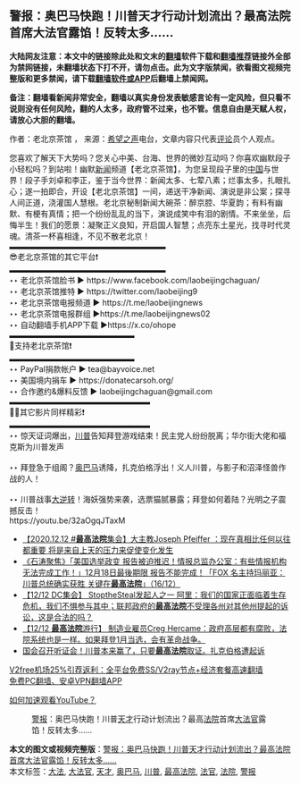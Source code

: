  <h2>警报：奥巴马快跑！川普天才行动计划流出？最高法院首席大法官露馅！反转太多……</h2> <p class="notice"><b>大陆网友注意：本文中的链接除此处和文末的<a href="https://github.com/bannedbook/fanqiang" >翻墙</a>软件下载和<a href="https://github.com/killgcd/justmysocks/blob/master/README.md">翻墙推荐</a>链接外全部为禁网链接，未翻墙状态下打不开，请勿点击。此为文字版禁闻，欲看图文视频完整版和更多禁闻，请下载<a href="https://github.com/bannedbook/fanqiang">翻墙软件或APP</a>后翻墙上禁闻网。</p><p>备注：翻墙看新闻非常安全，翻墙以真实身份发表敏感言论有一定风险，但只看不说则没有任何风险，翻的人太多，政府管不过来，也不管。信息自由是天赋人权，请放心大胆的翻墙。</b></p>  <div class="entry"> <p>作者：老北京茶馆 ， 来源：<span class='wp_keywordlink_affiliate'><a href="https://www.soundofhope.org" title="希望之声" target="_blank">希望之声</a></span>电台，文章内容只代表<span class='wp_keywordlink_affiliate'><a href="https://www.bannedbook.org/bnews/comments/" title="新闻评论" target="_blank">评论</a></span>员个人观点。</p> <figure></figure> <p>您喜欢了解天下大势吗？您关心中美、台海、世界的微妙互动吗？你喜欢幽默段子小轻松吗？到站啦！幽默<span class='wp_keywordlink_affiliate'><a href="https://www.bannedbook.org/" title="新闻">新闻</a></span>频道【老北京茶馆】，为您呈现段子里的<span class='wp_keywordlink_affiliate'><a href="https://www.bannedbook.org/" title="中国" target="_blank">中国</a></span>与世界！段子手刘卓和李正，鉴于当今世界：新闻太多、七荤八素；烂事太多，扎眼扎心；遂一拍即合，开设【老北京茶馆】一间，递送干净新闻、演说是非公案；探寻人间正道，浇灌国人慧根。老北京秘制新闻大碗茶：醉京腔、华夏韵；有料有幽默、有梗有真情；把一个纷纷乱乱的当下，演说成笑中有泪的剧情。不来坐坐，后悔半生！我们的愿景：凝聚正义良知，开启国人智慧；点亮东土星光，找寻时代灵魂。清茶一杯喜相逢，不见不散老北京！<br /> ▬▬▬▬▬▬▬▬▬▬▬▬▬▬▬▬▬▬▬▬<br /> 😎老北京茶馆的其它平台❗️<br /> ▬▬▬▬▬▬▬▬▬▬▬▬▬▬▬▬▬▬▬▬<br />  ‣‣ 老北京茶馆脸书  ► https://www.facebook.com/laobeijingchaguan/<br />  ‣‣ 老北京茶馆推特  ► https://twitter.com/laobeijing9<br />  ‣‣ 老北京茶馆电报频道      ► https://t.me/laobeijingnews<br />  ‣‣ 老北京茶馆电报群组      ►https://t.me/laobeijingnews02<br />  ‣‣ 自动翻墙手机APP下载  ►https://x.co/ohope<br /> ▬▬▬▬▬▬▬▬▬▬▬▬▬▬▬▬<br /> 🙏支持老北京茶馆❗️<br /> ▬▬▬▬▬▬▬▬▬▬▬▬▬▬▬▬<br />  ‣‣  PayPal捐款帐户        ► tea@bayvoice.net<br />  ‣‣ 美国境内捐车             ► https://donatecarsoh.org/<br />  ‣‣ 合作邀约&amp;爆料反馈  ► laobeijingchaguan@gmail.com<br /> ▬▬▬▬▬▬▬▬▬▬▬▬▬▬▬▬▬▬<br /> 🦸‍♂️其它影片同样精彩❗️<br /> ▬▬▬▬▬▬▬▬▬▬▬▬▬▬▬▬▬▬<br /> ‣‣  惊天证词爆出，<a href="https://www.bannedbook.org/bnews/tag/%e5%b7%9d%e6%99%ae/" class="st_tag internal_tag" rel="tag" title="标签 川普 下的日志">川普</a>告知拜登游戏结束！民主党人纷纷脱离；华尔街大佬和福克斯为川普发声<br />       <br /> ‣‣  拜登急于组阁？<a href="https://www.bannedbook.org/bnews/tag/%e5%a5%a5%e5%b7%b4%e9%a9%ac/" class="st_tag internal_tag" rel="tag" title="标签 奥巴马 下的日志">奥巴马</a>诱降，扎克伯格浮出！义人川普，与影子和沼泽怪兽作战的人！<br />       <br /> ‣‣  川普战事<span class='wp_keywordlink'><a href="https://www.bannedbook.org/forum2/topic1081.html" title="韩丁  大逆转：中国的私有化1979-1989" target="_blank">大逆转</a></span>！海妖强势来袭，选票猫腻暴露；拜登如何着陆？光明之子震撼反击！<br />       https://youtu.be/32aOgqJTaxM</p>  <ul class='op-related-articles' title='相关阅读'> <li><a href='https://www.bannedbook.org/bnews/bannedvideo/20201217/1449892.html' target='_blank'>【2020.12.12 #<b>最高法院</b>集会】大主教Joseph Pfeiffer ：现在真相比任何以往都重要 将是来自上天的压力来促使变化发生</a></li> <li><a href='https://www.bannedbook.org/bnews/bannedvideo/20201217/1449694.html' target='_blank'>《石涛聚焦》「美国选举政变 报告被迫推迟！情报总监办公室：有些情报机构无法完成工作！」12月18日最後期限 报告不能完成！「FOX 名主持玛丽亚：川普总统确实获胜 关键在<b>最高法院</b>」（16/12）</a></li> <li><a href='https://www.bannedbook.org/bnews/bannedvideo/20201217/1449612.html' target='_blank'>【12/12 DC集会】 StoptheSteal发起人之一 阿里：我们的国家正面临着生存危机，我们不惧参与其中；联邦政府的<b>最高法院</b>不受理各州对其他州提起的诉讼，这是合法的吗？</a></li> <li><a href='https://www.bannedbook.org/bnews/bannedvideo/20201217/1449599.html' target='_blank'>【12/12 <b>最高法院</b>游行】 制造业雇员Creg Hercame：政府高层都有腐败，法院系统也是一样。如果拜登1月当选，会有革命战争。</a></li> <li><a href='https://www.bannedbook.org/bnews/taiwannews/20201217/1449474.html' target='_blank'>国会召开听证会！川普本来赢了，只要<b>最高法院</b>取证。扎克伯格遭起诉</a></li> </ul> <p class="texttj"> <a href="https://www.bannedbook.org/forum23/topic22702.html" target="_blank">V2free机场25%引荐返利：全平台免费SS/V2ray节点+经济套餐高速翻墙</a><br/> <a href="https://github.com/bannedbook/fanqiang/wiki/%E7%A6%81%E9%97%BB%E7%BD%91%E5%AE%89%E5%8D%93%E7%BF%BB%E5%A2%99%E6%96%B0%E9%97%BBAPP" target="_blank">免费PC翻墙、安卓VPN翻墙APP</a></p><p><a href="https://www.bannedbook.org/bnews/topimagenews/20180409/925596.html" target="_blank">如何加速观看YouTube？ </a></p> <figure class="op-interactive"><figcaption><a href="https://www.bannedbook.org/bnews/tag/%E8%AD%A6%E6%8A%A5/" class="st_tag internal_tag" rel="tag" title="标签 警报 下的日志">警报</a>：奥巴马快跑！川普<a href="https://www.bannedbook.org/bnews/tag/%e5%a4%a9%e6%89%8d/" class="st_tag internal_tag" rel="tag" title="标签 天才 下的日志">天才</a>行动计划流出？最高<a href="https://www.bannedbook.org/bnews/tag/%e6%b3%95%e9%99%a2/" class="st_tag internal_tag" rel="tag" title="标签 法院 下的日志">法院</a>首席<a href="https://www.bannedbook.org/bnews/tag/%e5%a4%a7%e6%b3%95%e5%ae%98/" class="st_tag internal_tag" rel="tag" title="标签 大法官 下的日志">大法官</a>露馅！反转太多……</figcaption></figure> </p> <a name='sharetosocial'></a>       <div><b>本文的图文或视频完整版</b>：<a href='https://www.bannedbook.org/bnews/bannedvideo/20201218/1450077.html'>警报：奥巴马快跑！川普天才行动计划流出？最高法院首席大法官露馅！反转太多……</a></div>  </div><!--END ENTRY--> <div class="postfooter"> <div>本文标签：<a href="https://www.bannedbook.org/bnews/tag/%E5%A4%A7%E6%B3%95/" rel="tag">大法</a>, <a href="https://www.bannedbook.org/bnews/tag/%e5%a4%a7%e6%b3%95%e5%ae%98/" rel="tag">大法官</a>, <a href="https://www.bannedbook.org/bnews/tag/%e5%a4%a9%e6%89%8d/" rel="tag">天才</a>, <a href="https://www.bannedbook.org/bnews/tag/%e5%a5%a5%e5%b7%b4%e9%a9%ac/" rel="tag">奥巴马</a>, <a href="https://www.bannedbook.org/bnews/tag/%e5%b7%9d%e6%99%ae/" rel="tag">川普</a>, <a href="https://www.bannedbook.org/bnews/tag/%e6%9c%80%e9%ab%98%e6%b3%95%e9%99%a2/" rel="tag">最高法院</a>, <a href="https://www.bannedbook.org/bnews/tag/%E6%B3%95%E5%AE%98/" rel="tag">法官</a>, <a href="https://www.bannedbook.org/bnews/tag/%e6%b3%95%e9%99%a2/" rel="tag">法院</a>, <a href="https://www.bannedbook.org/bnews/tag/%E8%AD%A6%E6%8A%A5/" rel="tag">警报</a></div>  </div><!--END POSTFOOTER--> 